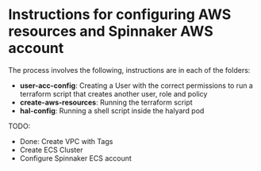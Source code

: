 # Instructions for configuring AWS resources and Spinnaker AWS account
The process involves the following, instructions are in each of the folders:
- **user-acc-config**: Creating a User with the correct permissions to run a terraform script that creates another user, role and policy
- **create-aws-resources**: Running the terraform script
- **hal-config**: Running a shell script inside the halyard pod


TODO:
- Done: Create VPC with Tags 
- Create ECS Cluster
- Configure Spinnaker ECS account

